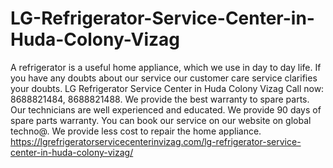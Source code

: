 # LG-Refrigerator-Service-Center-in-Huda-Colony-Vizag
 A refrigerator is a useful home appliance, which we use in day to day life. If you have any doubts about our service our customer care service clarifies your doubts. LG Refrigerator Service Center in Huda Colony Vizag Call now: 8688821484, 8688821488. We provide the best warranty to spare parts. Our technicians are well experienced and educated. We provide 90 days of spare parts warranty. You can book our service on our website on global techno@. We provide less cost to repair the home appliance. https://lgrefrigeratorservicecenterinvizag.com/lg-refrigerator-service-center-in-huda-colony-vizag/
